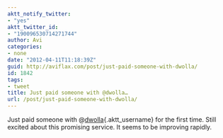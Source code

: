 ```yaml
---
aktt_notify_twitter:
- "yes"
aktt_twitter_id:
- "190096530714271744"
author: Avi
categories:
- none
date: "2012-04-11T11:18:39Z"
guid: http://aviflax.com/post/just-paid-someone-with-dwolla/
id: 1842
tags:
- tweet
title: Just paid someone with @dwolla…
url: /post/just-paid-someone-with-dwolla/
---
```

Just paid someone with @[dwolla](http://twitter.com/dwolla){.aktt_username} for the first time. Still excited about this promising service. It seems to be improving rapidly.